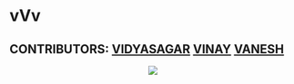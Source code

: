 # vVv

## CONTRIBUTORS:  [VIDYASAGAR](https://github.com/tmsagarofficial) [VINAY](https://github.com/vinay-s36) [VANESH](https://github.com/Vanesh37)
<p align="center">
<a href="https://github.com/tmsagarofficial/DSA-PROJECT/graphs/contributors">
  <img src="https://contrib.rocks/image?repo=tmsagarofficial/DSA-PROJECT" />
</a>
</p>

